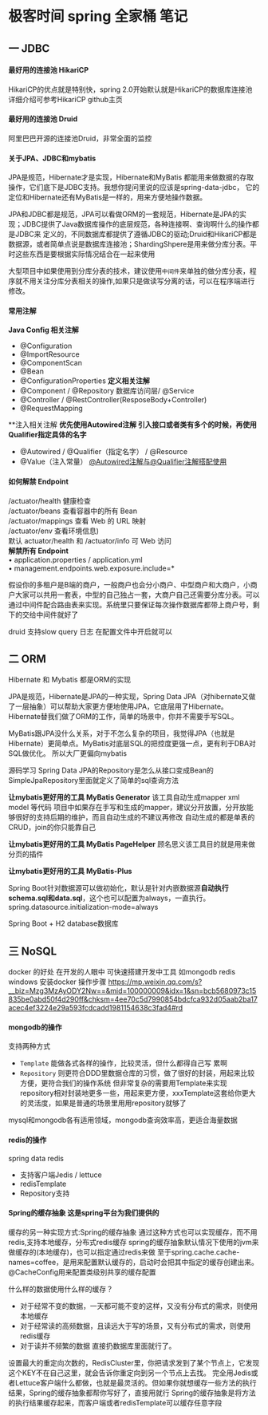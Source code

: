 # 极客时间 spring 全家桶 笔记

一 JDBC
----
#### 最好用的连接池 HikariCP
HikariCP的优点就是特别快，spring 2.0开始默认就是HikariCP的数据库连接池 详细介绍可参考HikariCP github主页
#### 最好用的连接池 Druid 
阿里巴巴开源的连接池Druid，非常全面的监控

#### 关于JPA、JDBC和mybatis
 JPA是规范，Hibernate才是实现，Hibernate和MyBatis 都能用来做数据的存取操作，它们底下是JDBC支持。我想你提问里说的应该是spring-data-jdbc，
 它的定位和Hibernate还有MyBatis是一样的，用来方便地操作数据。
 
 JPA和JDBC都是规范，JPA可以看做ORM的一套规范，Hibernate是JPA的实现；JDBC提供了Java数据库操作的底层规范，各种连接啊、查询啊什么的操作都是JDBC来
 定义的，不同数据库都提供了遵循JDBC的驱动;Druid和HikariCP都是数据源，或者简单点说是数据库连接池；ShardingShpere是用来做分库分表。平时这些东西是要根据实际情况结合在一起来使用
 
 大型项目中如果使用到分库分表的技术，建议使用`中间件`来单独的做分库分表，程序就不用关注分库分表相关的操作,如果只是做读写分离的话，可以在程序端进行修改。
 

#### 常用注解   
**Java Config 相关注解**  
- @Configuration
- @ImportResource
- @ComponentScan
- @Bean
- @ConfigurationProperties 
**定义相关注解**  
- @Component / @Repository 数据库访问层/ @Service
- @Controller / @RestController(ResposeBody+Controller)
- @RequestMapping

**注⼊相关注解   **优先使用Autowired注解 引入接口或者类有多个的时候，再使用Qualifier指定具体的名字**  
- @Autowired / @Qualifier（指定名字） / @Resource
- @Value（注入常量）
[@Autowired注解与@Qualifier注解搭配使用](https://www.cnblogs.com/hjw-zq/p/10626347.html)
    
#### 如何解禁 Endpoint
 /actuator/health 健康检查  
 /actuator/beans 查看容器中的所有 Bean  
 /actuator/mappings 查看 Web 的 URL 映射  
 /actuator/env 查看环境信息)  
 默认 actuator/health 和 /actuator/info 可 Web 访问   
 **解禁所有 Endpoint**   
 • application.properties / application.yml  
 • management.endpoints.web.exposure.include=*   

假设你的多租户是B端的商户，一般商户也会分小商户、中型商户和大商户，小商户大家可以共用一套表，中型的自己独占一套，大商户自己还需要分库分表。可以通过中间件配合路由表来实现。系统里只要保证每次操作数据库都带上商户号，剩下的交给中间件就好了

druid 支持slow query 日志 在配置文件中开启就可以

二 ORM
----
Hibernate 和 Mybatis 都是ORM的实现

JPA是规范，Hibernate是JPA的一种实现，Spring Data JPA（对hibernate又做了一层抽象）可以帮助大家更方便地使用JPA，它底层用了Hibernate。
Hibernate替我们做了ORM的工作，简单的场景中，你并不需要手写SQL。   

MyBatis跟JPA没什么关系，对于不怎么复杂的项目，我觉得JPA（也就是Hibernate）更简单点。MyBatis对底层SQL的把控度更强一点，更有利于DBA对SQL做优化。
所以大厂更偏向mybatis

源码学习 Spring Data JPA的Repository是怎么从接口变成Bean的
SimpleJpaRepository里面就定义了简单的sql查询方法

**让mybatis更好用的工具 MyBatis Generator**
该工具自动生成mapper xml model 等代码
项目中如果存在手写和生成的mapper，建议分开放置，分开放能够很好的支持后期的维护，而且自动生成的不建议再修改
自动生成的都是单表的CRUD，join的你只能靠自己

**让mybatis更好用的工具 MyBatis PageHelper**
顾名思义该工具目的就是用来做分页的插件

**让mybatis更好用的工具 MyBatis-Plus**

Spring Boot针对数据源可以做初始化，默认是针对内嵌数据源**自动执行schema.sql和data.sql**，这个也可以配置为always，一直执行。spring.datasource.initialization-mode=always

Spring Boot + H2 database数据库

三 NoSQL
----
docker 的好处 在开发的人眼中 可快速搭建开发中工具 如mongodb redis
windows 安装docker 操作步骤 https://mp.weixin.qq.com/s?__biz=Mzg3MzAyODY2Nw==&mid=100000009&idx=1&sn=bcb5680973c15835be0abd50f4d290ff&chksm=4ee70c5d7990854bdcfca932d05aab2ba17acec4ef3224e29a593fcdcadd1981154638c3fad4#rd

#### mongodb的操作
支持两种方式
- `Template`  能做各式各样的操作，比较灵活，但什么都得自己写 累啊 
- `Repository` 则更符合DDD里数据仓库的习惯，做了很好的封装，用起来比较方便，更符合我们的操作系统 但非常复杂的需要用Template来实现
repository相对封装地更多一些，用起来更方便，xxxTemplate这套给你更大的灵活度，如果是普通的场景里用用repository就够了

mysql和mongodb各有适用领域，mongodb查询效率高，更适合海量数据

#### redis的操作
spring data redis
- 支持客户端Jedis / lettuce
- redisTemplate
- Repository支持

#### Spring的缓存抽象  这是spring平台为我们提供的
缓存的另一种实现方式:Spring的缓存抽象  通过这种方式也可以实现缓存，而不用redis,支持本地缓存，分布式redis缓存
spring的缓存抽象默认情况下使用的jvm来做缓存的(本地缓存)，也可以指定通过redis来做
至于spring.cache.cache-names=coffee，是用来配置默认缓存的，启动时会把其中指定的缓存创建出来。@CacheConfig用来配置类级别共享的缓存配置

什么样的数据使用什么样的缓存？
- 对于经常不变的数据，一天都可能不变的这样，又没有分布式的需求，则使用本地缓存
- 对于经常读的高频数据，且读远大于写的场景，又有分布式的需求，则使用redis缓存
- 对于读并不频繁的数据 直接扔数据库里面就行了。

设置最大的重定向次数的，RedisCluster里，你把请求发到了某个节点上，它发现这个KEY不在自己这里，就会告诉你重定向到另一个节点上去找。
完全用Jedis或者Lettuce客户端什么都做，也就是最灵活的。但如果你就想缓存一些方法的执行结果，Spring的缓存抽象都帮你写好了，直接用就行
Spring的缓存抽象是将方法的执行结果缓存起来，而客户端或者redisTemplate可以缓存任意字段






